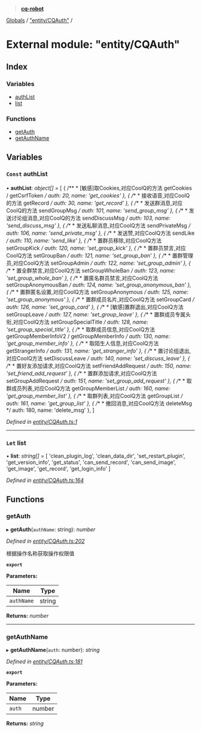 > **[cq-robot](../README.md)**

[Globals](../globals.md) / ["entity/CQAuth"](_entity_cqauth_.md) /

# External module: "entity/CQAuth"

## Index

### Variables

* [authList](_entity_cqauth_.md#const-authlist)
* [list](_entity_cqauth_.md#let-list)

### Functions

* [getAuth](_entity_cqauth_.md#getauth)
* [getAuthName](_entity_cqauth_.md#getauthname)

## Variables

### `Const` authList

• **authList**: *object[]* =  [
    {
        /**
         * [敏感]取Cookies,对应CoolQ的方法 getCookies / getCsrfToken
         */
        auth: 20,
        name: 'get_cookies'
    },
    {
        /**
         * 接收语音,对应CoolQ的方法 getRecord
         */
        auth: 30,
        name: 'get_record'
    },
    {
        /**
         * 发送群消息,对应CoolQ的方法 sendGroupMsg
         */
        auth: 101,
        name: 'send_group_msg'
    },
    {
        /**
      * 发送讨论组消息,对应CoolQ的方法 sendDiscussMsg
      */
        auth: 103,
        name: 'send_discuss_msg'
    },
    {
        /**
         * 发送私聊消息,对应CoolQ方法 sendPrivateMsg
         */
        auth: 106,
        name: 'send_private_msg'
    },
    {
        /**
        * 发送赞,对应CoolQ方法 sendLike
        */
        auth: 110,
        name: 'send_like'
    },
    {
        /**
        * 置群员移除,对应CoolQ方法 setGroupKick
        */
        auth: 120,
        name: 'set_group_kick'
    },
    {
        /**
        * 置群员禁言,对应CoolQ方法 setGroupBan
        */
        auth: 121,
        name: 'set_group_ban'
    },
    {
        /**
         * 置群管理员,对应CoolQ方法 setGroupAdmin
         */
        auth: 122,
        name: 'set_group_admin'
    },
    {
        /**
         * 置全群禁言,对应CoolQ方法 setGroupWholeBan
         */
        auth: 123,
        name: 'set_group_whole_ban'
    },
    {
        /**
        * 置匿名群员禁言,对应CoolQ方法 setGroupAnonymousBan
        */
        auth: 124,
        name: 'set_group_anonymous_ban'
    },
    {
        /**
         * 置群匿名设置,对应CoolQ方法 setGroupAnonymous
         */
        auth: 125,
        name: 'set_group_anonymous'
    },
    {
        /**
         * 置群成员名片,对应CoolQ方法 setGroupCard
         */
        auth: 126,
        name: 'set_group_card'
    },
    {
        /**
        * [敏感]置群退出,对应CoolQ方法 setGroupLeave
        */
        auth: 127,
        name: 'set_group_leave'
    },
    {
        /**
        * 置群成员专属头衔,对应CoolQ方法 setGroupSpecialTitle
        */
        auth: 128,
        name: 'set_group_special_title'
    },
    {
        /**
          * 取群成员信息,对应CoolQ方法 getGroupMemberInfoV2 / getGroupMemberInfo
          */
        auth: 130,
        name: 'get_group_member_info'
    },
    {
        /**
       * 取陌生人信息,对应CoolQ方法 getStrangerInfo
       */
        auth: 131,
        name: 'get_stranger_info'
    },
    {
        /**
        * 置讨论组退出,对应CoolQ方法 setDiscussLeave
        */
        auth: 140,
        name: 'set_discuss_leave'
    },
    {
        /**
       * 置好友添加请求,对应CoolQ方法 setFriendAddRequest
       */
        auth: 150,
        name: 'set_friend_add_request'
    },
    {
        /**
       * 置群添加请求,对应CoolQ方法 setGroupAddRequest
       */
        auth: 151,
        name: 'set_group_add_request'
    },
    {
        /**
         * 取群成员列表,对应CoolQ方法 getGroupMemberList
         */
        auth: 160,
        name: 'get_group_member_list'
    },
    {
        /**
         * 取群列表,对应CoolQ方法 getGroupList
         */
        auth: 161,
        name: 'get_group_list'
    },
    {
        /**
       * 撤回消息,对应CoolQ方法 deleteMsg
       */
        auth: 180,
        name: 'delete_msg'
    },
]

*Defined in [entity/CQAuth.ts:1](https://github.com/CaoMeiYouRen/node-cq-robot/blob/6797119/src/entity/CQAuth.ts#L1)*

___

### `Let` list

• **list**: *string[]* =  [
    'clean_plugin_log',
    'clean_data_dir',
    'set_restart_plugin',
    'get_version_info',
    'get_status',
    'can_send_record',
    'can_send_image',
    'get_image',
    'get_record',
    'get_login_info'
]

*Defined in [entity/CQAuth.ts:164](https://github.com/CaoMeiYouRen/node-cq-robot/blob/6797119/src/entity/CQAuth.ts#L164)*

## Functions

###  getAuth

▸ **getAuth**(`authName`: string): *number*

*Defined in [entity/CQAuth.ts:202](https://github.com/CaoMeiYouRen/node-cq-robot/blob/6797119/src/entity/CQAuth.ts#L202)*

根据操作名称获取操作权限值

**`export`** 

**Parameters:**

Name | Type |
------ | ------ |
`authName` | string |

**Returns:** *number*

___

###  getAuthName

▸ **getAuthName**(`auth`: number): *string*

*Defined in [entity/CQAuth.ts:181](https://github.com/CaoMeiYouRen/node-cq-robot/blob/6797119/src/entity/CQAuth.ts#L181)*

**`export`** 

**Parameters:**

Name | Type |
------ | ------ |
`auth` | number |

**Returns:** *string*